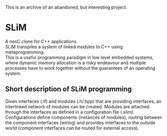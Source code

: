This is an archive of an abandoned, but interesting project.

# SLiM
A nesC clone for C++ applications.  
SLiM transpiles a system of linked modules to C++ using metaprogramming.  
This is a useful programming paradigm in low level embedded systems, where dynamic memory allocation is a risky endeavour and multiple processes have to work together without the guarantees of an operating system.

## Short description of SLiM programming
Given interfaces (.if) and modules (.h/.hpp) that are providing interfaces, an interlinked network of modules can be created. Modules are attached through the interfaces as defined in a configuration file (.slim). Configurations define components (instances of modules), routing between the component interfaces (wiring) and provides interfaces to the outside world (component interfaces can be routed for external access).

<TODO add figure to depict the SLiM interface-module-component system>
